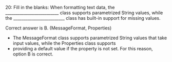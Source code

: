 20: Fill in the blanks: When formatting text data, the __________________________ class supports parametrized String values,
while the _________________________ class has built-in support for missing values.


Correct answer is B. (MessageFormat, Properties)

- The MessageFormat class supports parametrized String values that take input values, while the Properties class supports
- providing a default value if the property is not set. For this reason, option B is correct.